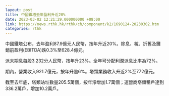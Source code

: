 ```yaml
---
layout: post
title: 中國鐵塔去年盈利升近20%
date: 2023-03-02 12:21:29.000000000 +08:00
link: https://news.rthk.hk/rthk/ch/component/k2/1690124-20230302.htm
categories: rthk
---
```


中國鐵塔公布，去年盈利87.9億元人民幣，按年升近20%。除息、稅、折舊及攤銷前盈利(EBITDA)跌0.3%至628.4億元。

派末期息每股3.232分人民幣，按年升23%。全年可分配利潤派息比率為72%。

期內，營業收入921.7億元，按年升逾6%。塔類業務收入升近2%至772億元。

截至去年底，塔類站址數量205.5萬個，按年淨增加1.7萬個；運營商塔類租戶達到336.2萬戶，增加10.2萬戶。
